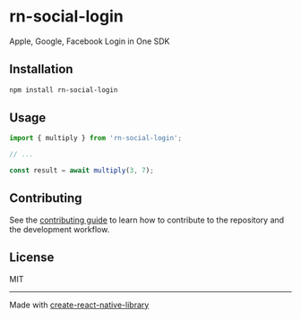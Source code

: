 # rn-social-login

Apple, Google, Facebook Login in One SDK

## Installation

```sh
npm install rn-social-login
```

## Usage

```js
import { multiply } from 'rn-social-login';

// ...

const result = await multiply(3, 7);
```

## Contributing

See the [contributing guide](CONTRIBUTING.md) to learn how to contribute to the repository and the development workflow.

## License

MIT

---

Made with [create-react-native-library](https://github.com/callstack/react-native-builder-bob)
